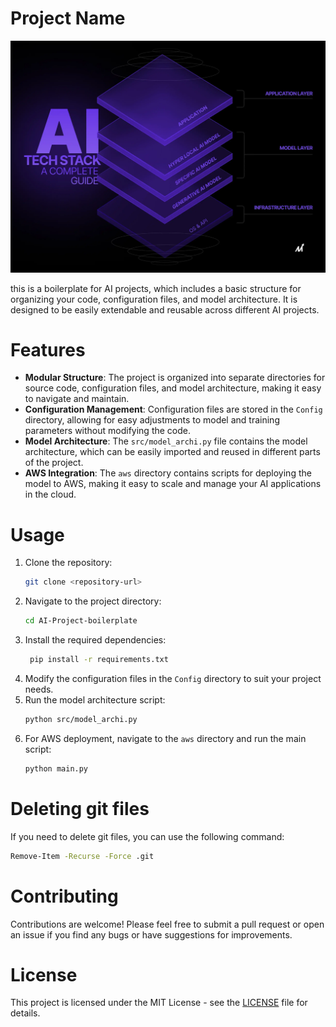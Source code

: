 # Project Name
![tech-stack](AI-tech.webp)

this is a boilerplate for AI projects, which includes a basic structure for organizing your code, configuration files, and model architecture. It is designed to be easily extendable and reusable across different AI projects.
# Features
- **Modular Structure**: The project is organized into separate directories for source code, configuration files, and model architecture, making it easy to navigate and maintain.
- **Configuration Management**: Configuration files are stored in the `Config` directory, allowing for easy adjustments to model and training parameters without modifying the code.
- **Model Architecture**: The `src/model_archi.py` file contains the model architecture, which can be easily imported and reused in different parts of the project. 
- **AWS Integration**: The `aws` directory contains scripts for deploying the model to AWS, making it easy to scale and manage your AI applications in the cloud.
# Usage
1. Clone the repository:
   ```bash
   git clone <repository-url>
   ```  
2. Navigate to the project directory:
   ```bash
   cd AI-Project-boilerplate
   ```
3. Install the required dependencies:
   ```bash
    pip install -r requirements.txt
    ```
4. Modify the configuration files in the `Config` directory to suit your project needs.
5. Run the model architecture script:
   ```bash
   python src/model_archi.py
   ```  
6. For AWS deployment, navigate to the `aws` directory and run the main script:
   ```bash
   python main.py
   ```

# Deleting git files
If you need to delete git files, you can use the following command:
```bash
Remove-Item -Recurse -Force .git
```


# Contributing
Contributions are welcome! Please feel free to submit a pull request or open an issue if you find any bugs or have suggestions for improvements.
# License
This project is licensed under the MIT License - see the [LICENSE](LICENSE) file for details.   
